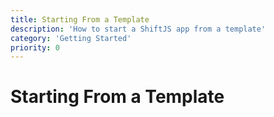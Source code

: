 ```yaml
---
title: Starting From a Template
description: 'How to start a ShiftJS app from a template'
category: 'Getting Started'
priority: 0
---
```


# Starting From a Template